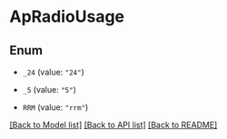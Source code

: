 # ApRadioUsage

## Enum


* `_24` (value: `"24"`)

* `_5` (value: `"5"`)

* `RRM` (value: `"rrm"`)


[[Back to Model list]](../README.md#documentation-for-models) [[Back to API list]](../README.md#documentation-for-api-endpoints) [[Back to README]](../README.md)


